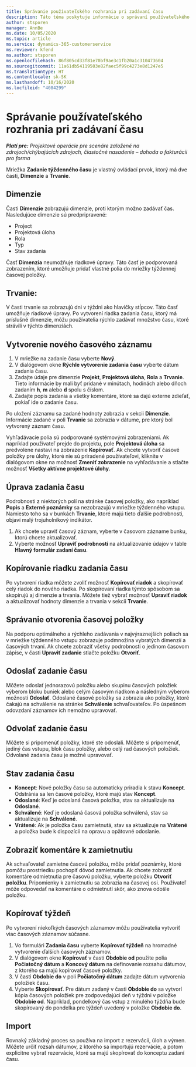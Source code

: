 ```yaml
---
title: Správanie používateľského rozhrania pri zadávaní času
description: Táto téma poskytuje informácie o správaní používateľského rozhrania pri zadávaní času.
author: stsporen
manager: AnnBe
ms.date: 10/05/2020
ms.topic: article
ms.service: dynamics-365-customerservice
ms.reviewer: kfend
ms.author: stsporen
ms.openlocfilehash: 86f805cd33f81e70bf9ae3c1fb20a1c310473604
ms.sourcegitcommit: 11a61db54119503e82faec5f99c4273e8d1247e5
ms.translationtype: HT
ms.contentlocale: sk-SK
ms.lasthandoff: 10/16/2020
ms.locfileid: "4084299"
---
```

# <a name="time-entry-ui-behavior"></a>Správanie používateľského rozhrania pri zadávaní času

_**Platí pre:** Projektové operácie pre scenáre založené na zdrojoch/chýbajúcich zdrojoch, čiastočné nasadenie – dohoda o fakturácii pro forma_


Mriežka **Zadanie týždenného času** je vlastný ovládací prvok, ktorý má dve časti, **Dimenzie** a **Trvanie**.

## <a name="dimensions"></a>Dimenzie
Časti **Dimenzie** zobrazujú dimenzie, proti ktorým možno zadávať čas. Nasledujúce dimenzie sú predpripravené:

  - Project
  - Projektová úloha
  - Rola
  - Typ
  - Stav zadania

Časť **Dimenzia** neumožňuje riadkové úpravy. Táto časť je podporovaná zobrazením, ktoré umožňuje pridať vlastné polia do mriežky týždennej časovej položky.

## <a name="duration"></a>Trvanie:
V časti trvanie sa zobrazujú dni v týždni ako hlavičky stĺpcov. Táto časť umožňuje riadkové úpravy. Po vytvorení riadka zadania času, ktorý má príslušné dimenzie, môžu používatelia rýchlo zadávať množstvo času, ktoré strávili v týchto dimenziách.

## <a name="create-a-new-time-entry"></a>Vytvorenie nového časového záznamu

1. V mriežke na zadanie času vyberte **Nový**. 
2. V dialógovom okne **Rýchle vytvorenie zadania času** vyberte dátum zadania času.
3. Zadajte údaje pre dimenzie **Projekt**, **Projektová úloha**, **Rola** a **Trvanie**. Tieto informácie by mali byť pridané v minútach, hodinách alebo dňoch zadaním **h**, **m** alebo **d** spolu s číslom. 
4. Zadajte popis zadania a všetky komentáre, ktoré sa dajú externe zdieľať, pokiaľ ide o zadanie času. 

Po uložení záznamu sa zadané hodnoty zobrazia v sekcii **Dimenzie**. Informácie zadané v poli **Trvanie** sa zobrazia v dátume, pre ktorý bol vytvorený záznam času.

Vyhľadávacie polia sú podporované systémovými zobrazeniami. Ak napríklad používateľ prejde do projektu, pole **Projektová úloha** sa predvolene nastaví na zobrazenie **Kopírovať**. Ak chcete vytvoriť časové položky pre úlohy, ktoré nie sú priradené používateľovi, kliknite v dialógovom okne na možnosť **Zmeniť zobrazenie** na vyhľadávanie a stlačte možnosť **Všetky aktívne projektové úlohy**.

## <a name="edit-a-time-entry"></a>Úprava zadania času 
Podrobnosti z niektorých polí na stránke časovej položky, ako napríklad **Popis** a **Externé poznámky** sa nezobrazujú v mriežke týždenného vstupu. Namiesto toho sa v bunkách **Trvanie**, ktoré majú tieto ďalšie podrobnosti, objaví malý trojuholníkový indikátor. 

1. Ak chcete upraviť časový záznam, vyberte v časovom zázname bunku, ktorú chcete aktualizovať.
2. Vyberte možnosť **Upraviť podrobnosti** na aktualizovanie údajov v table **Hlavný formulár zadaní času**. 

## <a name="copy-a-time-entry-row"></a>Kopírovanie riadku zadania času
Po vytvorení riadka môžete zvoliť možnosť **Kopírovať riadok** a skopírovať celý riadok do nového riadka. Po skopírovaní riadka týmto spôsobom sa skopírujú aj dimenzie a trvania. Môžete tiež vybrať možnosť **Upraviť riadok** a aktualizovať hodnoty dimenzie a trvania v sekcii **Trvanie**.

## <a name="open-a-time-entry-behavior"></a>Správanie otvorenia časovej položky
Na podporu optimálneho a rýchleho zadávania v najvýraznejších poliach sa v mriežke týždenného vstupu zobrazuje podmnožina vybratých dimenzií a časových trvaní. Ak chcete zobraziť všetky podrobnosti o jedinom časovom zápise, v časti **Upraviť zadanie** stlačte položku **Otvoriť**.

## <a name="submit-a-time-entry"></a>Odoslať zadanie času
Môžete odoslať jednorazovú položku alebo skupinu časových položiek výberom bloku buniek alebo celým časovým riadkom a následným výberom možnosti **Odoslať**. Odoslané časové položky sa zobrazia ako položky, ktoré čakajú na schválenie na stránke **Schválenie** schvaľovateľov. Po úspešnom odovzdaní záznamov ich nemožno upravovať.

## <a name="recall-a-time-entry"></a>Odvolať zadanie času
Môžete si pripomenúť položky, ktoré ste odoslali. Môžete si pripomenúť, jediný čas vstupu, blok času položky, alebo celý rad časových položiek. Odvolané zadania času je možné upravovať.

## <a name="time-entry-status"></a>Stav zadania času

- **Koncept**: Nové položky času sa automaticky priradia k stavu **Koncept**. Odstránia sa len časové položky, ktoré majú stav **Koncept**.
- **Odoslané**: Keď je odoslaná časová položka, stav sa aktualizuje na **Odoslané**. 
- **Schválené**: Keď je odoslaná časová položka schválená, stav sa aktualizuje na **Schválené**. 
- **Vrátené**: Ak je položka času zamietnutá, stav sa aktualizuje na **Vrátené** a položka bude k dispozícii na opravu a opätovné odoslanie. 

## <a name="view-rejection-comments"></a>Zobraziť komentáre k zamietnutiu
Ak schvaľovateľ zamietne časovú položku, môže pridať poznámky, ktoré pomôžu prostriedku pochopiť dôvod zamietnutia. Ak chcete zobraziť komentáre odmietnutia pre časovú položku, vyberte položku **Otvoriť položku**. Pripomienky k zamietnutiu sa zobrazia na časovej osi. Používateľ môže odpovedať na komentáre o odmietnutí skôr, ako znova odošle položku.

## <a name="copy-week"></a>Kopírovať týždeň
Po vytvorení niekoľkých časových záznamov môžu používatelia vytvoriť viac časových záznamov súčasne.

1. Vo formulári **Zadania času** vyberte **Kopírovať týždeň** na hromadné vytvorenie ďalších časových záznamov. 
2. V dialógovom okne **Kopírovať** v časti **Obdobie od** použite polia **Počiatočný dátum** a **Koncový dátum** na definovanie rozsahu dátumov, z ktorého sa majú kopírovať časové položky. 
3. V časti **Obdobie do** v poli **Počiatočný dátum** zadajte dátum vytvorenia položiek času. 
4. Vyberte **Skopírovať**. Pre dátum zadaný v časti **Obdobie do** sa vytvorí kópia časových položiek pre zodpovedajúci deň v týždni v položke **Obdobie od**. Napríklad, pondelkový čas vstup z minulého týždňa bude skopírovaný do pondelka pre týždeň uvedený v položke **Obdobie do**.

## <a name="import"></a>Import
Rovnaký základný proces sa používa na import z rezervácií, úloh a výmen. Môžete určiť rozsah dátumov, z ktorého sa importujú rezervácie, a potom explicitne vybrať rezervácie, ktoré sa majú skopírovať do konceptu zadaní času. 

